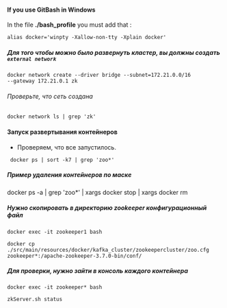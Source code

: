 #### If you use GitBash in Windows

  In the file **./bash_profile** you must add that :

`alias docker='winpty -Xallow-non-tty -Xplain docker'`


##### Для того чтобы можно было развернуть кластер, вы должны создать ``external network``

<code>docker network create --driver bridge  --subnet=172.21.0.0/16 --gateway 172.21.0.1  zk</code>

######  Проверьте, что сеть создана
 
 <code>docker network ls | grep 'zk'</code>
 
 
#### Запуск развертывания контейнеров

 - Проверяем, что все запустилось.

<code>  docker ps | sort -k7 | grep 'zoo*'</code>

##### Пример удаления контейнеров по маске

docker ps -a | grep 'zoo*' | xargs docker stop | xargs docker rm

##### Нужно скопировать в директорию zookeeper конфигурационный файл

`docker exec -it zookeeper1 bash`

 `docker cp ./src/main/resources/docker/kafka_cluster/zookeepercluster/zoo.cfg zookeeper*:/apache-zookeeper-3.7.0-bin/conf/`

##### Для проверки, нужно зайти в консоль каждого контейнера

`docker exec -it zookeeper* bash`

`zkServer.sh status`